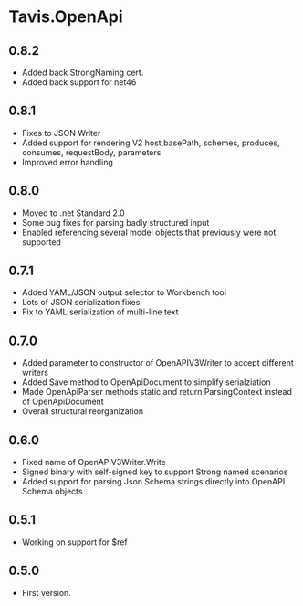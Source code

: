 # Tavis.OpenApi
## 0.8.2
- Added back StrongNaming cert.
- Added back support for net46
## 0.8.1
- Fixes to JSON Writer
- Added support for rendering V2 host,basePath, schemes, produces, consumes, requestBody, parameters
- Improved error handling
## 0.8.0
- Moved to .net Standard 2.0
- Some bug fixes for parsing badly structured input
- Enabled referencing several model objects that previously were not supported
## 0.7.1 
- Added YAML/JSON output selector to Workbench tool
- Lots of JSON serialization fixes
- Fix to YAML serialization of multi-line text
## 0.7.0
- Added parameter to constructor of OpenAPIV3Writer to accept different writers
- Added Save method to OpenApiDocument to simplify serialziation
- Made OpenApiParser methods static and return ParsingContext instead of OpenApiDocument
- Overall structural reorganization

## 0.6.0
- Fixed name of OpenAPIV3Writer.Write
- Signed binary with self-signed key to support Strong named scenarios
- Added support for parsing Json Schema strings directly into OpenAPI Schema objects

## 0.5.1
- Working on support for $ref

## 0.5.0
- First version. 